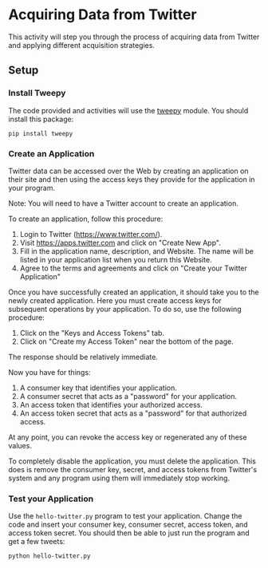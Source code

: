 # Acquiring Data from Twitter #

This activity will step you through the process of acquiring data from Twitter and applying different acquisition strategies.

## Setup ##

### Install Tweepy ###

The code provided and activities will use the [tweepy](https://github.com/tweepy/tweepy) module.  You should install this package:

    pip install tweepy

### Create an Application ###

Twitter data can be accessed over the Web by creating an application on their site and then using the access keys
they provide for the application in your program.  

Note: You will need to have a Twitter account to create an application.

To create an application, follow this procedure:

 1. Login to Twitter (https://www.twitter.com/).
 2. Visit https://apps.twitter.com and click on "Create New App".
 3. Fill in the application name, description, and Website.  The name will be listed in your application list when you return this Website.
 4. Agree to the terms and agreements and click on "Create your Twitter Application"
 
Once you have successfully created an application, it should take you to the newly created application.  Here you must create access keys for 
subsequent operations by your application.  To do so, use the following procedure:

 1. Click on the "Keys and Access Tokens" tab.
 2. Click on "Create my Access Token" near the bottom of the page.
 
The response should be relatively immediate.

Now you have for things:

 1. A consumer key that identifies your application.
 2. A consumer secret that acts as a "password" for your application.
 3. An access token that identifies your authorized access.
 4. An access token secret that acts as a "password" for that authorized access.
 
At any point, you can revoke the access key or regenerated any of these values.
 
To completely disable the application, you must delete the application.  This does is remove the consumer key, secret, and access tokens from
Twitter's system and any program using them will immediately stop working.
 
### Test your Application ###
 
Use the `hello-twitter.py` program to test your application.  Change the code and insert your consumer key, consumer secret, access token, and 
access token secret.  You should then be able to just run the program and get a few tweets:

    python hello-twitter.py 
    
